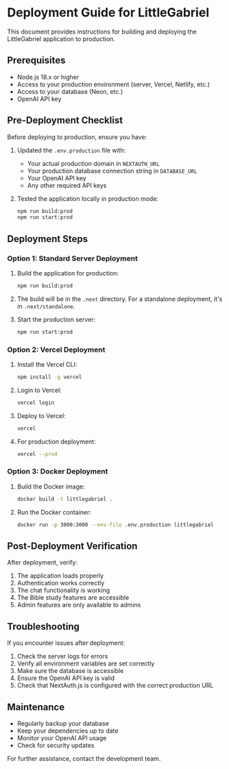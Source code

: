 # Deployment Guide for LittleGabriel

This document provides instructions for building and deploying the LittleGabriel application to production.

## Prerequisites

- Node.js 18.x or higher
- Access to your production environment (server, Vercel, Netlify, etc.)
- Access to your database (Neon, etc.)
- OpenAI API key

## Pre-Deployment Checklist

Before deploying to production, ensure you have:

1. Updated the `.env.production` file with:
   - Your actual production domain in `NEXTAUTH_URL`
   - Your production database connection string in `DATABASE_URL`
   - Your OpenAI API key
   - Any other required API keys

2. Tested the application locally in production mode:
   ```bash
   npm run build:prod
   npm run start:prod
   ```

## Deployment Steps

### Option 1: Standard Server Deployment

1. Build the application for production:
   ```bash
   npm run build:prod
   ```

2. The build will be in the `.next` directory. For a standalone deployment, it's in `.next/standalone`.

3. Start the production server:
   ```bash
   npm run start:prod
   ```

### Option 2: Vercel Deployment

1. Install the Vercel CLI:
   ```bash
   npm install -g vercel
   ```

2. Login to Vercel:
   ```bash
   vercel login
   ```

3. Deploy to Vercel:
   ```bash
   vercel
   ```

4. For production deployment:
   ```bash
   vercel --prod
   ```

### Option 3: Docker Deployment

1. Build the Docker image:
   ```bash
   docker build -t littlegabriel .
   ```

2. Run the Docker container:
   ```bash
   docker run -p 3000:3000 --env-file .env.production littlegabriel
   ```

## Post-Deployment Verification

After deployment, verify:

1. The application loads properly
2. Authentication works correctly
3. The chat functionality is working
4. The Bible study features are accessible
5. Admin features are only available to admins

## Troubleshooting

If you encounter issues after deployment:

1. Check the server logs for errors
2. Verify all environment variables are set correctly
3. Make sure the database is accessible
4. Ensure the OpenAI API key is valid
5. Check that NextAuth.js is configured with the correct production URL

## Maintenance

- Regularly backup your database
- Keep your dependencies up to date
- Monitor your OpenAI API usage
- Check for security updates

For further assistance, contact the development team.
